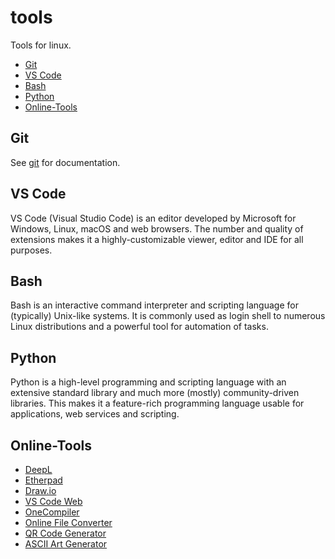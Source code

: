 # tools

Tools for linux.

- [Git](#git)
- [VS Code](#vs-code)
- [Bash](#bash)
- [Python](#python)
- [Online-Tools](#online-tools)

## Git

See [git](./git.md) for documentation.

## VS Code

VS Code (Visual Studio Code) is an editor developed by Microsoft for Windows, Linux, macOS and web browsers.
The number and quality of extensions makes it a highly-customizable viewer, editor and IDE for all purposes.

## Bash

Bash is an interactive command interpreter and scripting language for (typically) Unix-like systems.
It is commonly used as login shell to numerous Linux distributions and a powerful tool for automation of tasks.

## Python

Python is a high-level programming and scripting language with an extensive standard library and much more (mostly) community-driven libraries.
This makes it a feature-rich programming language usable for applications, web services and scripting.

## Online-Tools

- [DeepL](https://www.deepl.com)
- [Etherpad](https://board.net)
- [Draw.io](https://app.diagrams.net)
- [VS Code Web](https://vscode.dev)
- [OneCompiler](https://onecompiler.com)
- [Online File Converter](https://www.online-convert.com)
- [QR Code Generator](https://www.qrcode-monkey.com)
- [ASCII Art Generator](https://patorjk.com/software/taag/#p=display&h=0&f=Standard&t=hello%20world)

